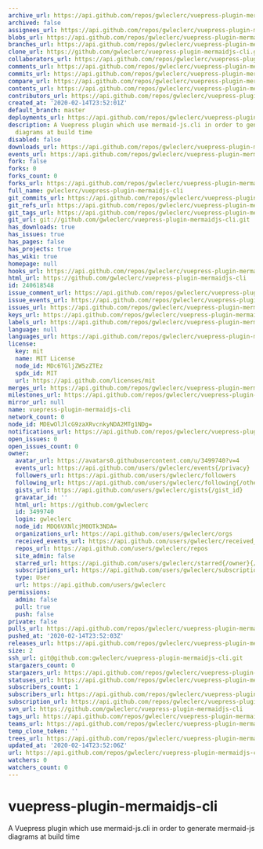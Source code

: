 ```yaml
---
archive_url: https://api.github.com/repos/gwleclerc/vuepress-plugin-mermaidjs-cli/{archive_format}{/ref}
archived: false
assignees_url: https://api.github.com/repos/gwleclerc/vuepress-plugin-mermaidjs-cli/assignees{/user}
blobs_url: https://api.github.com/repos/gwleclerc/vuepress-plugin-mermaidjs-cli/git/blobs{/sha}
branches_url: https://api.github.com/repos/gwleclerc/vuepress-plugin-mermaidjs-cli/branches{/branch}
clone_url: https://github.com/gwleclerc/vuepress-plugin-mermaidjs-cli.git
collaborators_url: https://api.github.com/repos/gwleclerc/vuepress-plugin-mermaidjs-cli/collaborators{/collaborator}
comments_url: https://api.github.com/repos/gwleclerc/vuepress-plugin-mermaidjs-cli/comments{/number}
commits_url: https://api.github.com/repos/gwleclerc/vuepress-plugin-mermaidjs-cli/commits{/sha}
compare_url: https://api.github.com/repos/gwleclerc/vuepress-plugin-mermaidjs-cli/compare/{base}...{head}
contents_url: https://api.github.com/repos/gwleclerc/vuepress-plugin-mermaidjs-cli/contents/{+path}
contributors_url: https://api.github.com/repos/gwleclerc/vuepress-plugin-mermaidjs-cli/contributors
created_at: '2020-02-14T23:52:01Z'
default_branch: master
deployments_url: https://api.github.com/repos/gwleclerc/vuepress-plugin-mermaidjs-cli/deployments
description: A Vuepress plugin which use mermaid-js.cli in order to generate mermaid-js
  diagrams at build time
disabled: false
downloads_url: https://api.github.com/repos/gwleclerc/vuepress-plugin-mermaidjs-cli/downloads
events_url: https://api.github.com/repos/gwleclerc/vuepress-plugin-mermaidjs-cli/events
fork: false
forks: 0
forks_count: 0
forks_url: https://api.github.com/repos/gwleclerc/vuepress-plugin-mermaidjs-cli/forks
full_name: gwleclerc/vuepress-plugin-mermaidjs-cli
git_commits_url: https://api.github.com/repos/gwleclerc/vuepress-plugin-mermaidjs-cli/git/commits{/sha}
git_refs_url: https://api.github.com/repos/gwleclerc/vuepress-plugin-mermaidjs-cli/git/refs{/sha}
git_tags_url: https://api.github.com/repos/gwleclerc/vuepress-plugin-mermaidjs-cli/git/tags{/sha}
git_url: git://github.com/gwleclerc/vuepress-plugin-mermaidjs-cli.git
has_downloads: true
has_issues: true
has_pages: false
has_projects: true
has_wiki: true
homepage: null
hooks_url: https://api.github.com/repos/gwleclerc/vuepress-plugin-mermaidjs-cli/hooks
html_url: https://github.com/gwleclerc/vuepress-plugin-mermaidjs-cli
id: 240618548
issue_comment_url: https://api.github.com/repos/gwleclerc/vuepress-plugin-mermaidjs-cli/issues/comments{/number}
issue_events_url: https://api.github.com/repos/gwleclerc/vuepress-plugin-mermaidjs-cli/issues/events{/number}
issues_url: https://api.github.com/repos/gwleclerc/vuepress-plugin-mermaidjs-cli/issues{/number}
keys_url: https://api.github.com/repos/gwleclerc/vuepress-plugin-mermaidjs-cli/keys{/key_id}
labels_url: https://api.github.com/repos/gwleclerc/vuepress-plugin-mermaidjs-cli/labels{/name}
language: null
languages_url: https://api.github.com/repos/gwleclerc/vuepress-plugin-mermaidjs-cli/languages
license:
  key: mit
  name: MIT License
  node_id: MDc6TGljZW5zZTEz
  spdx_id: MIT
  url: https://api.github.com/licenses/mit
merges_url: https://api.github.com/repos/gwleclerc/vuepress-plugin-mermaidjs-cli/merges
milestones_url: https://api.github.com/repos/gwleclerc/vuepress-plugin-mermaidjs-cli/milestones{/number}
mirror_url: null
name: vuepress-plugin-mermaidjs-cli
network_count: 0
node_id: MDEwOlJlcG9zaXRvcnkyNDA2MTg1NDg=
notifications_url: https://api.github.com/repos/gwleclerc/vuepress-plugin-mermaidjs-cli/notifications{?since,all,participating}
open_issues: 0
open_issues_count: 0
owner:
  avatar_url: https://avatars0.githubusercontent.com/u/3499740?v=4
  events_url: https://api.github.com/users/gwleclerc/events{/privacy}
  followers_url: https://api.github.com/users/gwleclerc/followers
  following_url: https://api.github.com/users/gwleclerc/following{/other_user}
  gists_url: https://api.github.com/users/gwleclerc/gists{/gist_id}
  gravatar_id: ''
  html_url: https://github.com/gwleclerc
  id: 3499740
  login: gwleclerc
  node_id: MDQ6VXNlcjM0OTk3NDA=
  organizations_url: https://api.github.com/users/gwleclerc/orgs
  received_events_url: https://api.github.com/users/gwleclerc/received_events
  repos_url: https://api.github.com/users/gwleclerc/repos
  site_admin: false
  starred_url: https://api.github.com/users/gwleclerc/starred{/owner}{/repo}
  subscriptions_url: https://api.github.com/users/gwleclerc/subscriptions
  type: User
  url: https://api.github.com/users/gwleclerc
permissions:
  admin: false
  pull: true
  push: false
private: false
pulls_url: https://api.github.com/repos/gwleclerc/vuepress-plugin-mermaidjs-cli/pulls{/number}
pushed_at: '2020-02-14T23:52:03Z'
releases_url: https://api.github.com/repos/gwleclerc/vuepress-plugin-mermaidjs-cli/releases{/id}
size: 2
ssh_url: git@github.com:gwleclerc/vuepress-plugin-mermaidjs-cli.git
stargazers_count: 0
stargazers_url: https://api.github.com/repos/gwleclerc/vuepress-plugin-mermaidjs-cli/stargazers
statuses_url: https://api.github.com/repos/gwleclerc/vuepress-plugin-mermaidjs-cli/statuses/{sha}
subscribers_count: 1
subscribers_url: https://api.github.com/repos/gwleclerc/vuepress-plugin-mermaidjs-cli/subscribers
subscription_url: https://api.github.com/repos/gwleclerc/vuepress-plugin-mermaidjs-cli/subscription
svn_url: https://github.com/gwleclerc/vuepress-plugin-mermaidjs-cli
tags_url: https://api.github.com/repos/gwleclerc/vuepress-plugin-mermaidjs-cli/tags
teams_url: https://api.github.com/repos/gwleclerc/vuepress-plugin-mermaidjs-cli/teams
temp_clone_token: ''
trees_url: https://api.github.com/repos/gwleclerc/vuepress-plugin-mermaidjs-cli/git/trees{/sha}
updated_at: '2020-02-14T23:52:06Z'
url: https://api.github.com/repos/gwleclerc/vuepress-plugin-mermaidjs-cli
watchers: 0
watchers_count: 0
---
```


# vuepress-plugin-mermaidjs-cli
A Vuepress plugin which use mermaid-js.cli in order to generate mermaid-js diagrams at build time

